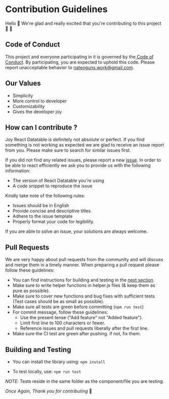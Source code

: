 # Contribution Guidelines
Hello :wave: We're glad and really excited that you're contributing to this project :tada: :tada:

## Code of Conduct
This project and everyone participating in it is governed by the[ Code of Conduct](https://github.com/noguntuberu/joy-react-table/blob/main/conduct.md). By participating, you are expected to uphold this code. Please report unacceptable behavior to [nateoguns.work@gmail.com](mailto:nateoguns.work@gmail.com).

## Our Values

* Simplicity
* More control to developer
* Customizability
* Gives the developer joy

## How can I contribute ?
Joy React Datatable is definitely not absolute or perfect. If you find something is not working as expected we are glad to receive an issue report from you. Please make sure to search for similar issues first.

If you did not find any related issues, please report a new [issue](https://github.com/noguntuberu/joy-react-table/issues). In order to be able to react efficiently we ask you to provide us with the following information:

* The version of React Datatable you're using
* A code snippet to reproduce the issue

Kindly take note of the following rules:

* Issues should be in English
* Provide concise and descriptive titles
* Adhere to the issue template
* Properly format your code for legibility.

If you are able to solve an issue, your solutions are always welcome.

## Pull Requests
We are very happy about pull requests from the community and will discuss and merge them in a timely manner. When preparing a pull request please follow these guidelines:

* You can find instructions for building and testing in the [next section](https://github.com/noguntuberu/joy-react-table/blob/main/contributing.md#building-and-testing).
* Make sure to write helper functions in helper.js files (& keep them as pure as possible).
* Make sure to cover new functions and bug fixes with sufficient tests (Test cases should be as small as possible).
* Make sure all tests are green before committing (`npm run test`)
* For commit message, follow these guidelines:
    * Use the present tense ("Add feature" not "Added feature").
    * Limit first line to 100 characters or fewer.
    * Reference issues and pull requests liberally after the first line.
* Make sure the CI test are green after pushing. if not, fix them.

## Building and Testing
* You can install the library using:
    `npm install`

* To test locally, use:
    `npm run test`

*NOTE*: Tests reside in the same folder as the component/file you are testing.

*Once Again, Thank you for contributing* :tada: